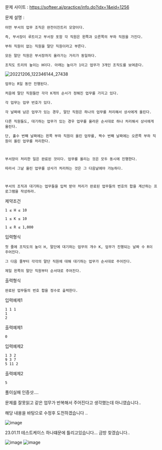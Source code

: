 문제 사이트 : https://softeer.ai/practice/info.do?idx=1&eid=1256

문제 설명 :

    어떤 부서의 업무 조직은 완전이진트리 모양이다. 

    즉, 부서장이 루트이고 부서장 포함 각 직원은 왼쪽과 오른쪽의 부하 직원을 가진다. 

    부하 직원이 없는 직원을 말단 직원이라고 부른다.

    모든 말단 직원은 부서장까지 올라가는 거리가 동일하다. 

    조직도 트리의 높이는 H이다. 아래는 높이가 1이고 업무가 3개인 조직도를 보여준다.



![20221206_122346144_27438](https://user-images.githubusercontent.com/57944215/211566613-d7814cab-8411-44f3-9f98-cdc40bed19e5.jpg)




    업무는 R일 동안 진행된다. 

    처음에 말단 직원들만 각각 K개의 순서가 정해진 업무를 가지고 있다. 

    각 업무는 업무 번호가 있다. 

    각 날짜에 남은 업무가 있는 경우, 말단 직원은 하나의 업무를 처리해서 상사에게 올린다.

    다른 직원들도, 대기하는 업무가 있는 경우 업무를 올라온 순서대로 하나 처리해서 상사에게 올린다.

    단, 홀수 번째 날짜에는 왼쪽 부하 직원이 올린 업무를, 짝수 번째 날짜에는 오른쪽 부하 직원이 올린 업무를 처리한다.



    부서장이 처리한 일은 완료된 것이다. 업무를 올리는 것은 모두 동시에 진행한다.

    따라서 그날 올린 업무를 상사가 처리하는 것은 그 다음날에야 가능하다.



    부서의 조직과 대기하는 업무들을 입력 받아 처리가 완료된 업무들의 번호의 합을 계산하는 프로그램을 작성하라.

제약조건

    1 ≤ H ≤ 10

    1 ≤ K ≤ 10

    1 ≤ R ≤ 1,000

입력형식

    첫 줄에 조직도의 높이 H, 말단에 대기하는 업무의 개수 K, 업무가 진행되는 날짜 수 R이 주어진다.

    그 다음 줄부터 각각의 말단 직원에 대해 대기하는 업무가 순서대로 주어진다.

    제일 왼쪽의 말단 직원부터 순서대로 주어진다.

출력형식

    완료된 업무들의 번호 합을 정수로 출력한다.

입력예제1

    1 1 1
    1
    2

출력예제1

    0

입력예제2

    1 3 2
    9 3 7
    5 11 2

출력예제2

    5

풀이실패 인증샷....

문제를 잘못읽고 같은 업무가 반복해서 주어진다고 생각했는데 아니였습니다..

해당 내용을 바탕으로 수정후 도전하겠습니다 ..

![image](https://user-images.githubusercontent.com/57944215/211566424-f175a663-f183-4a48-8332-0b57ff387f8f.png)

23.01.11
테스트케이스 하나떄문에 틀리고있습니다... 금방 찾겠습니다..

![image](https://user-images.githubusercontent.com/57944215/211834819-a9336806-fc6e-481a-8727-2a3408fb3e9a.png)
![image](https://user-images.githubusercontent.com/57944215/211834820-1be4410c-860d-4dca-9dce-4a529176c64b.png)
